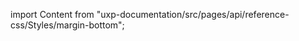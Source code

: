 
import Content from "uxp-documentation/src/pages/api/reference-css/Styles/margin-bottom";

<Content query="product=photoshop"/>
